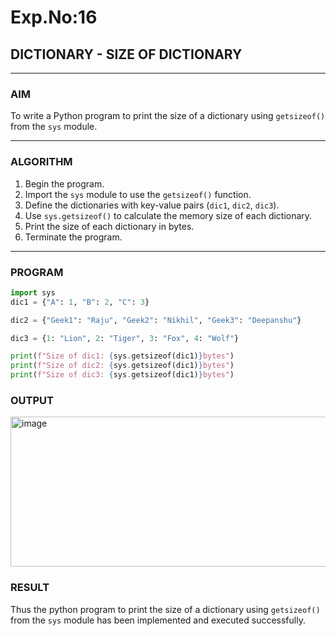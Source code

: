 # Exp.No:16  
## DICTIONARY - SIZE OF DICTIONARY

---

### AIM  
To write a Python program to print the size of a dictionary using `getsizeof()` from the `sys` module.

---

### ALGORITHM

1. Begin the program.  
2. Import the `sys` module to use the `getsizeof()` function.  
3. Define the dictionaries with key-value pairs (`dic1`, `dic2`, `dic3`).  
4. Use `sys.getsizeof()` to calculate the memory size of each dictionary.  
5. Print the size of each dictionary in bytes.  
6. Terminate the program.

---

### PROGRAM

```python
import sys
dic1 = {"A": 1, "B": 2, "C": 3} 

dic2 = {"Geek1": "Raju", "Geek2": "Nikhil", "Geek3": "Deepanshu"}

dic3 = {1: "Lion", 2: "Tiger", 3: "Fox", 4: "Wolf"}

print(f"Size of dic1: {sys.getsizeof(dic1)}bytes")
print(f"Size of dic2: {sys.getsizeof(dic1)}bytes")
print(f"Size of dic3: {sys.getsizeof(dic1)}bytes")


```

### OUTPUT
<img width="585" height="240" alt="image" src="https://github.com/user-attachments/assets/e9ba3287-c659-4687-841a-8aab788d04e7" />


### RESULT
Thus the python program to print the size of a dictionary using `getsizeof()` from the `sys` module has been implemented and executed successfully.
